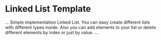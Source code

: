 # Linked List Template

...
Simple implementation Linked List. You can easy create different lists with different types inside.
Also you can add elements to your list or delete different elements by index or just by value. 
...
